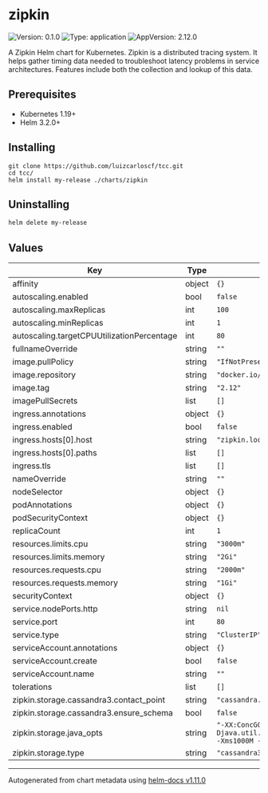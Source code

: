 # zipkin

![Version: 0.1.0](https://img.shields.io/badge/Version-0.1.0-informational?style=flat-square) ![Type: application](https://img.shields.io/badge/Type-application-informational?style=flat-square) ![AppVersion: 2.12.0](https://img.shields.io/badge/AppVersion-2.12.0-informational?style=flat-square)

A Zipkin Helm chart for Kubernetes. Zipkin is a distributed tracing system. It helps gather timing data needed to troubleshoot latency problems in service architectures. Features include both the collection and lookup of this data.

## Prerequisites

* Kubernetes 1.19+
* Helm 3.2.0+

## Installing
```
git clone https://github.com/luizcarloscf/tcc.git
cd tcc/
helm install my-release ./charts/zipkin
```
## Uninstalling

```bash
helm delete my-release
```
## Values

| Key | Type | Default | Description |
|-----|------|---------|-------------|
| affinity | object | `{}` |  |
| autoscaling.enabled | bool | `false` |  |
| autoscaling.maxReplicas | int | `100` |  |
| autoscaling.minReplicas | int | `1` |  |
| autoscaling.targetCPUUtilizationPercentage | int | `80` |  |
| fullnameOverride | string | `""` |  |
| image.pullPolicy | string | `"IfNotPresent"` |  |
| image.repository | string | `"docker.io/openzipkin/zipkin"` |  |
| image.tag | string | `"2.12"` |  |
| imagePullSecrets | list | `[]` |  |
| ingress.annotations | object | `{}` |  |
| ingress.enabled | bool | `false` |  |
| ingress.hosts[0].host | string | `"zipkin.local"` |  |
| ingress.hosts[0].paths | list | `[]` |  |
| ingress.tls | list | `[]` |  |
| nameOverride | string | `""` |  |
| nodeSelector | object | `{}` |  |
| podAnnotations | object | `{}` |  |
| podSecurityContext | object | `{}` |  |
| replicaCount | int | `1` |  |
| resources.limits.cpu | string | `"3000m"` |  |
| resources.limits.memory | string | `"2Gi"` |  |
| resources.requests.cpu | string | `"2000m"` |  |
| resources.requests.memory | string | `"1Gi"` |  |
| securityContext | object | `{}` |  |
| service.nodePorts.http | string | `nil` |  |
| service.port | int | `80` |  |
| service.type | string | `"ClusterIP"` |  |
| serviceAccount.annotations | object | `{}` |  |
| serviceAccount.create | bool | `false` |  |
| serviceAccount.name | string | `""` |  |
| tolerations | list | `[]` |  |
| zipkin.storage.cassandra3.contact_point | string | `"cassandra.default"` |  |
| zipkin.storage.cassandra3.ensure_schema | bool | `false` |  |
| zipkin.storage.java_opts | string | `"-XX:ConcGCThreads=2 -XX:ParallelGCThreads=2 -Djava.util.concurrent.ForkJoinPool.common.parallelism=2 -Xms1000M -Xmx2000M -XX:+UseG1GC -server"` |  |
| zipkin.storage.type | string | `"cassandra3"` |  |

----------------------------------------------
Autogenerated from chart metadata using [helm-docs v1.11.0](https://github.com/norwoodj/helm-docs/releases/v1.11.0)
